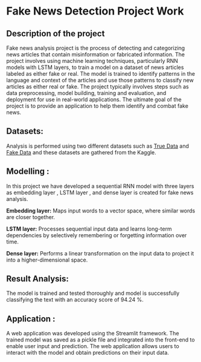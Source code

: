 # Fake News Detection Project Work


## Description of the project 
Fake news analysis project is the process of detecting and categorizing news articles that contain misinformation or fabricated information. The project involves using machine learning techniques, particularly RNN models with LSTM layers, to train a model on a dataset of news articles labeled as either fake or real. The model is trained to identify patterns in the language and context of the articles and use those patterns to classify new articles as either real or fake. The project typically involves steps such as data preprocessing, model building, training and evaluation, and deployment for use in real-world applications. The ultimate goal of the project is to provide an application to help them identify and combat fake news.

## Datasets: 

Analysis is performed using two different datasets such as [True Data](https://github.com/pradeep2312/Fake-News-Detection/blob/master/Dataset/True.csv) and [Fake Data](https://github.com/pradeep2312/Fake-News-Detection/blob/master/Dataset/Fake.csv) and these datasets are gathered from the Kaggle.

## Modelling :

In this project we have developed a sequential RNN model with three layers as embedding layer , LSTM layer , and dense layer is created for fake news analysis.

**Embedding layer:** Maps input words to a vector space, where similar words are closer together.

**LSTM layer:** Processes sequential input data and learns long-term dependencies by selectively remembering or forgetting information over time.

**Dense layer:** Performs a linear transformation on the input data to project it into a higher-dimensional space.

## Result Analysis: 

The model is trained and tested thoroughly and model is successfully classifying the text with an accuracy score of 94.24 %.

## Application : 

A web application was developed using the Streamlit framework. The trained model was saved as a pickle file and integrated into the front-end to enable user input and prediction. The web application allows users to interact with the model and obtain predictions on their input data.



